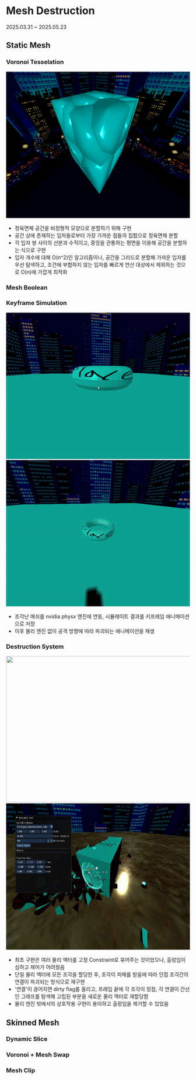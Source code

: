 # Mesh Destruction   
2025.03.31 ~ 2025.05.23   

## Static Mesh   

### Voronoi Tesselation   
   <img src="https://github.com/sturdyChair/asset/blob/main/Cube%20Fracturing.PNG" width="600" height="400"/>   
   
   - 정육면체 공간을 비정형적 모양으로 분할하기 위해 구현   
   - 공간 상에 존재하는 입자들로부터 가장 가까운 점들의 집합으로 정육면체 분할   
   - 각 입자 쌍 사이의 선분과 수직이고, 중앙을 관통하는 평면을 이용해 공간을 분할하는 식으로 구현   
   - 입자 개수에 대해 O(n^2)인 알고리즘이나, 공간을 그리드로 분할해 가까운 입자를 우선 탐색하고, 조건에 부합하지 않는 입자를 빠르게 연산 대상에서 제외하는 것으로 O(n)에 가깝게 최적화   

### Mesh Boolean   

### Keyframe Simulation   
   <img src="https://github.com/sturdyChair/asset/blob/main/dynamic_destroy-ezgif.com-video-to-gif-converter.gif" width="600" height="400"/>   
   <img src="https://github.com/sturdyChair/asset/blob/main/Simul_destroy-ezgif.com-video-to-gif-converter.gif" width="600" height="400"/>   

   - 조각난 메쉬를 nvidia physx 엔진에 연동, 시뮬레이트 결과를 키프레임 애니메이션으로 저장   
   - 이후 물리 엔진 없이 공격 방향에 따라 파괴되는 애니메이션을 재생   

### Destruction System   
   <img src="https://github.com/sturdyChair/asset/blob/main/516/BreakBetter%20-%20Trim_1.gif" width="600" height="400"/>   
   <img src="https://github.com/sturdyChair/asset/blob/main/516/BreakBetter%20-%20Trim_2.gif" width="600" height="400"/>    

   - 최초 구현은 여러 물리 액터를 고정 Constraint로 묶어주는 것이었으나, 출렁임이 심하고 제어가 어려웠음
   - 단일 물리 액터에 모든 조각을 할당한 후, 조각이 피해를 받음에 따라 인접 조각간의 연결이 파괴되는 방식으로 재구현
   - '연결'이 끊어지면 dirty flag를 올리고, 프래임 끝에 각 조각이 정점, 각 연결이 간선인 그래프를 탐색해 고립된 부분을 새로운 물리 액터로 재할당함
   - 물리 엔진 밖에서의 상호작용 구현이 용이하고 출렁임을 제거할 수 있었음   

## Skinned Mesh   

### Dynamic Slice   

### Voronoi + Mesh Swap   

### Mesh Clip
